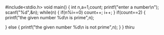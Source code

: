 #include<stdio.h>
void main()
{
  int n,a=1,count;
  printf("enter a number\n");
  scanf("%d",&n);
  while(n)
  {
    if(n%i==0)
    count++;
    i++;
  }
  if(count==2)
  {
    printf("the given number %d\n is prime",n);
    
  }
  else
  {
    printf("the given number %d\n is not prime",n);
  }
}
thiru
